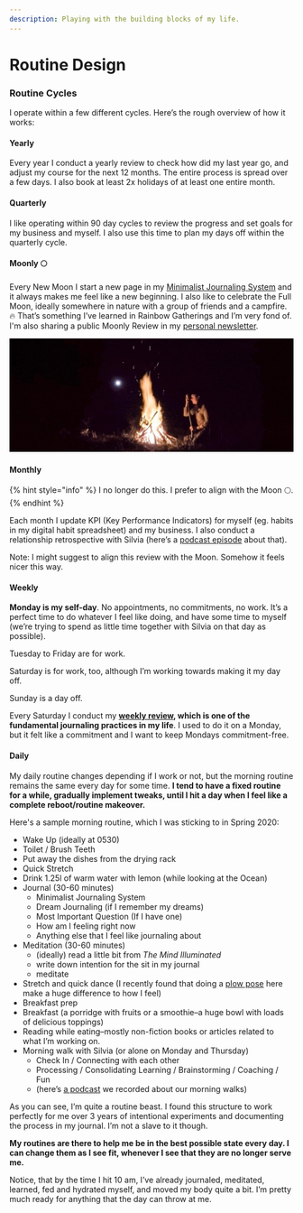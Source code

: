 ```yaml
---
description: Playing with the building blocks of my life.
---
```


# Routine Design

### Routine Cycles

I operate within a few different cycles. Here’s the rough overview of how it works:

#### Yearly

Every year I conduct a yearly review to check how did my last year go, and adjust my course for the next 12 months. The entire process is spread over a few days. I also book at least 2x holidays of at least one entire month.

#### **Quarterly**

I like operating within 90 day cycles to review the progress and set goals for my business and myself. I also use this time to plan my days off within the quarterly cycle. 

#### **Moonly 🌕**

Every New Moon I start a new page in my [Minimalist Journaling System](2020/financial-freedom/the-minimalist-journaling-system.md) and it always makes me feel like a new beginning. I also like to celebrate the Full Moon, ideally somewhere in nature with a group of friends and a campfire. 🔥 That’s something I’ve learned in Rainbow Gatherings and I’m very fond of. I'm also sharing a public Moonly Review in my [personal newsletter](https://mindjuggling.substack.com).

![A few years back, somewhere in the Isle of Arran, Scotland.](../.gitbook/assets/fireandmoon_original.jpeg)

#### **Monthly**

{% hint style="info" %}
I no longer do this. I prefer to align with the Moon 🌕.
{% endhint %}

Each month I update KPI \(Key Performance Indicators\) for myself \(eg. habits in my digital habit spreadsheet\) and my business. I also conduct a relationship retrospective with Silvia \(here’s a [podcast episode](https://anchor.fm/michalandsilvia/episodes/Relationship-Retrospective-ed9is3/a-a21l6sj) about that\).

Note: I might suggest to align this review with the Moon. Somehow it feels nicer this way.

#### **Weekly**

**Monday is my self-day**. No appointments, no commitments, no work. It’s a perfect time to do whatever I feel like doing, and have some time to myself \(we’re trying to spend as little time together with Silvia on that day as possible\). 

Tuesday to Friday are for work. 

Saturday is for work, too, although I’m working towards making it my day off.

Sunday is a day off.

Every Saturday I conduct my [**weekly review**](https://journalsmarter.com/minimalist-weekly-review)**, which is one of the fundamental journaling practices in my life**. I used to do it on a Monday, but it felt like a commitment and I want to keep Mondays commitment-free.

#### Daily

My daily routine changes depending if I work or not, but the morning routine remains the same every day for some time. **I tend to have a fixed routine for a while, gradually implement tweaks, until I hit a day when I feel like a complete reboot/routine makeover.**

Here's a sample morning routine, which I was sticking to in Spring 2020:

* Wake Up \(ideally at 0530\)
* Toilet / Brush Teeth
* Put away the dishes from the drying rack
* Quick Stretch
* Drink 1.25l of warm water with lemon \(while looking at the Ocean\)
* Journal \(30-60 minutes\)
  * Minimalist Journaling System 
  * Dream Journaling \(if I remember my dreams\)
  * Most Important Question \(If I have one\)
  * How am I feeling right now
  * Anything else that I feel like journaling about
* Meditation \(30-60 minutes\)
  * \(ideally\) read a little bit from _The Mind Illuminated_
  * write down intention for the sit in my journal
  * meditate
* Stretch and quick dance \(I recently found that doing a [plow pose](https://www.yogajournal.com/poses/plow-pose) here make a huge difference to how I feel\)
* Breakfast prep
* Breakfast \(a porridge with fruits or a smoothie–a huge bowl with loads of delicious toppings\)
* Reading while eating–mostly non-fiction books or articles related to what I’m working on.
* Morning walk with Silvia \(or alone on Monday and Thursday\)
  * Check In / Connecting with each other
  * Processing / Consolidating Learning / Brainstorming / Coaching / Fun
  * \(here’s [a podcast](https://anchor.fm/michalandsilvia/episodes/Our-Daily-Collaborative-Meetings-ecsgsg) we recorded about our morning walks\)

As you can see, I’m quite a routine beast. I found this structure to work perfectly for me over 3 years of intentional experiments and documenting the process in my journal. I’m not a slave to it though.

**My routines are there to help me be in the best possible state every day. I can change them as I see fit, whenever I see that they are no longer serve me.**

Notice, that by the time I hit 10 am, I’ve already journaled, meditated, learned, fed and hydrated myself, and moved my body quite a bit. I’m pretty much ready for anything that the day can throw at me.

